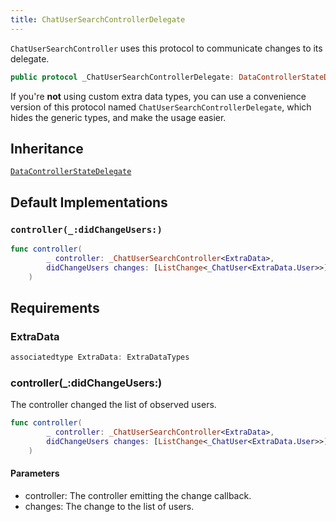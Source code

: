 ```yaml
---
title: ChatUserSearchControllerDelegate
---
```


`ChatUserSearchController` uses this protocol to communicate changes to its delegate.

``` swift
public protocol _ChatUserSearchControllerDelegate: DataControllerStateDelegate 
```

If you're **not** using custom extra data types, you can use a convenience version of this protocol
named `ChatUserSearchControllerDelegate`, which hides the generic types, and make the usage easier.

## Inheritance

[`DataControllerStateDelegate`](../data-controller-state-delegate.md)

## Default Implementations

### `controller(_:didChangeUsers:)`

``` swift
func controller(
        _ controller: _ChatUserSearchController<ExtraData>,
        didChangeUsers changes: [ListChange<_ChatUser<ExtraData.User>>]
    ) 
```

## Requirements

### ExtraData

``` swift
associatedtype ExtraData: ExtraDataTypes
```

### controller(\_:​didChangeUsers:​)

The controller changed the list of observed users.

``` swift
func controller(
        _ controller: _ChatUserSearchController<ExtraData>,
        didChangeUsers changes: [ListChange<_ChatUser<ExtraData.User>>]
    )
```

#### Parameters

  - controller: The controller emitting the change callback.
  - changes: The change to the list of users.

